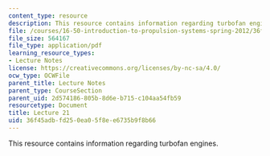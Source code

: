 ```yaml
---
content_type: resource
description: This resource contains information regarding turbofan engines.
file: /courses/16-50-introduction-to-propulsion-systems-spring-2012/36f45adbfd250ea05f8ee6735b9f8b66_MIT16_50S12_lec21.pdf
file_size: 564167
file_type: application/pdf
learning_resource_types:
- Lecture Notes
license: https://creativecommons.org/licenses/by-nc-sa/4.0/
ocw_type: OCWFile
parent_title: Lecture Notes
parent_type: CourseSection
parent_uid: 2d574186-805b-8d6e-b715-c104aa54fb59
resourcetype: Document
title: Lecture 21
uid: 36f45adb-fd25-0ea0-5f8e-e6735b9f8b66
---
```

This resource contains information regarding turbofan engines.